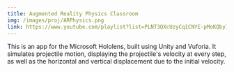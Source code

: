 ```yaml
---
title: Augmented Reality Physics Classroom
img: /images/proj/ARPhysics.png
link: https://www.youtube.com/playlist?list=PLNT3QXcUzyCq1CNYE-pMoKQbyINPClwie
---
```


This is an app for the Microsoft Hololens, built using Unity and Vuforia. It simulates projectile motion, displaying the projectile's velocity at every step, as well as the horizontal and vertical displacement due to the initial velocity. 